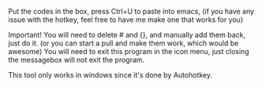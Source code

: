 Put the codes in the box, press Ctrl+U to paste into emacs, (if you have any issue with the hotkey, feel free to have me make one that works for you)

Important!
You will need to delete # and {}, and manually add them back, just do it. (or you can start a pull and make them work, which would be awesome)
You will need to exit this program in the icon menu, just closing the messagebox will not exit the program.

This tool only works in windows since it's done by Autohotkey.
